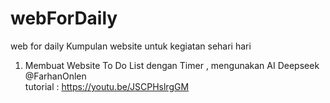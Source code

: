 # webForDaily

web for daily Kumpulan website untuk kegiatan sehari hari

1. Membuat Website To Do List dengan Timer , mengunakan AI Deepseek  ⁨@FarhanOnlen⁩  
tutorial : https://youtu.be/JSCPHslrgGM
